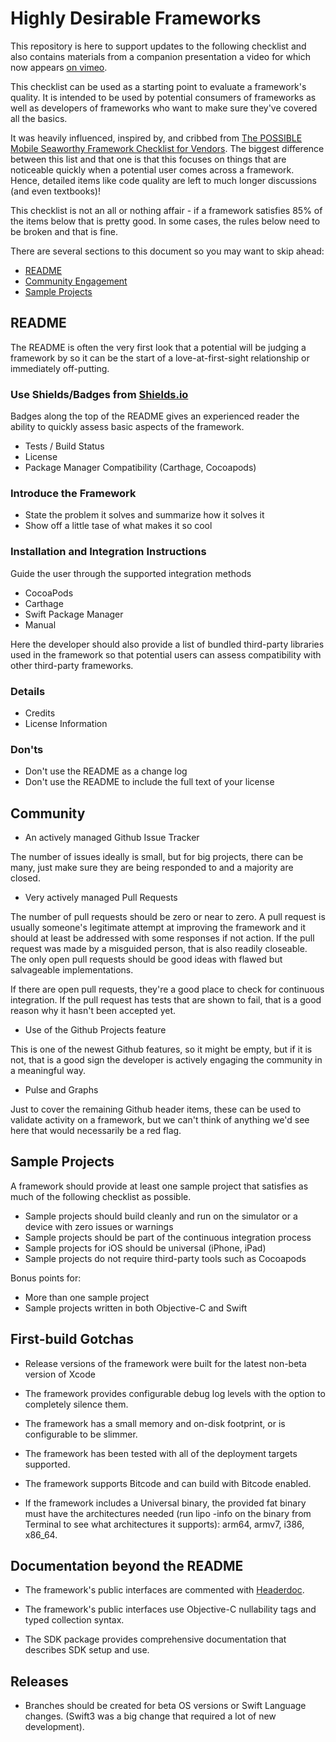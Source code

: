 # Highly Desirable Frameworks

This repository is here to support updates to the following checklist and also contains materials from a companion presentation a video for which now appears [on vimeo](https://vimeo.com/189991495).

This checklist can be used as a starting point to evaluate a framework's quality.  It is intended to be used by potential consumers of frameworks as well as developers of frameworks who want to make sure they've covered all the basics.

It was heavily influenced, inspired by, and cribbed from [The POSSIBLE Mobile Seaworthy Framework Checklist for Vendors](https://gist.github.com/POMBuilds/eb439cfa2300b080c7b75006ab69265e).  The biggest difference between this list and that one is that this focuses on things that are noticeable quickly when a potential user comes across a framework.  Hence, detailed items like code quality are left to much longer discussions (and even textbooks)!

This checklist is not an all or nothing affair - if a framework satisfies 85% of the items below that is pretty good.  In some cases, the rules below need to be broken and that is fine.

There are several sections to this document so you may want to skip ahead:

* [README](#README)
* [Community Engagement](#CommunityEngagement)
* [Sample Projects](#SampleProjects)

<a name="README"></a>
## README

The README is often the very first look that a potential will be judging a framework by so it can be the start of a love-at-first-sight relationship or immediately off-putting.

### Use Shields/Badges from [Shields.io](https://shields.io/)

Badges along the top of the README gives an experienced reader the ability to quickly assess basic aspects of the framework.

* Tests / Build Status
* License
* Package Manager Compatibility (Carthage, Cocoapods)

### Introduce the Framework

* State the problem it solves and summarize how it solves it
* Show off a little tase of what makes it so cool

### Installation and Integration Instructions

Guide the user through the supported integration methods

* CocoaPods
* Carthage
* Swift Package Manager
* Manual

Here the developer should also provide a list of bundled third-party libraries used in the framework so that potential users can assess compatibility with other third-party frameworks.

### Details

* Credits
* License Information

### Don'ts

* Don't use the README as a change log
* Don't use the README to include the full text of your license

<a name="CommunityEngagement"></a>
## Community

* An actively managed Github Issue Tracker

The number of issues ideally is small, but for big projects, there can be many, just make sure they are being responded to and a majority are closed.

* Very actively managed Pull Requests

The number of pull requests should be zero or near to zero.  A pull request is usually someone's legitimate attempt at improving the framework and it should at least be addressed with some responses if not action.  If the pull request was made by a misguided person, that is also readily closeable.  The only open pull requests should be good ideas with flawed but salvageable implementations.

If there are open pull requests, they're a good place to check for continuous integration.  If the pull request has tests that are shown to fail, that is a good reason why it hasn't been accepted yet.

* Use of the Github Projects feature

This is one of the newest Github features, so it might be empty, but if it is not, that is a good sign the developer is actively engaging the community in a meaningful way.

* Pulse and Graphs

Just to cover the remaining Github header items, these can be used to validate activity on a framework, but we can't think of anything we'd see here that would necessarily be a red flag.


<a name="SampleProjects"></a>
## Sample Projects

A framework should provide at least one sample project that satisfies as much of the following checklist as possible.

* Sample projects should build cleanly and run on the simulator or a device with zero issues or warnings
* Sample projects should be part of the continuous integration process
* Sample projects for iOS should be universal (iPhone, iPad)
* Sample projects do not require third-party tools such as Cocoapods

Bonus points for:

* More than one sample project
* Sample projects written in both Objective-C and Swift

<a name="Technical"></a>

## First-build Gotchas

* Release versions of the framework were built for the latest non-beta version of Xcode

* The framework provides configurable debug log levels with the option to completely silence them.

* The framework has a small memory and on-disk footprint, or is configurable to be slimmer.

* The framework has been tested with all of the deployment targets supported.

* The framework supports Bitcode and can build with Bitcode enabled.

* If the framework includes a Universal binary, the provided fat binary must have the architectures needed (run lipo -info on the binary from Terminal to see what architectures it supports): arm64, armv7, i386, x86_64.

## Documentation beyond the README

* The framework's public interfaces are commented with [Headerdoc](http://nshipster.com/swift-documentation/).

* The framework's public interfaces use Objective-C nullability tags and typed collection syntax.

* The SDK package provides comprehensive documentation that describes SDK setup and use.

## Releases

* Branches should be created for beta OS versions or Swift Language changes.  (Swift3 was a big change that required a lot of new development).

